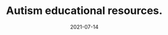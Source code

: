 ---
date: "2021-07-14"
draft: false
title: "Autism educational resources."
description: "Autism education resources."
icon: "fas fa-users"  # fontawesome icon pack : https://fontawesome.com/icons/
# twitter card image
og_image: "images/education.jpg"
layout: "education"

######################### banner #####################
banner:
  title: "Autism Education"
  image: "images/education.jpg"
  imagealt: "A woman is shown reading while sitting on a large stack of books."
  content : "I have gathered some great resources for you to learn more about autism directly from other autistic people."
  button:
    enable : true
    label : "Goodreads Lists"
    link : "https://www.goodreads.com/review/list/147931757-autism-101?ref=nav_mybooks&shelf=autistic-living"
  button2:
    enable : true
    label : "Youtube Playlists"
    link : "https://www.youtube.com/channel/UCNJB9XK2b2l9fy0pvDFPFgg/playlists"    
  background_class: "bg-light"




---